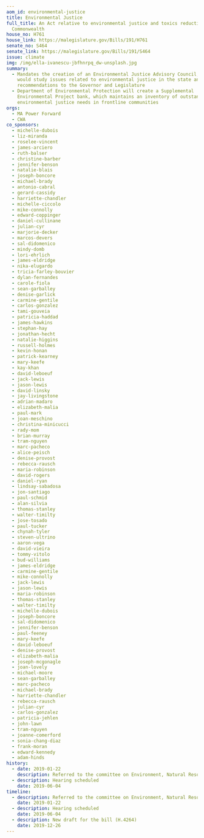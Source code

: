 ```yaml
---
aom_id: environmental-justice
title: Environmental Justice
full_title: An Act relative to environmental justice and toxics reduction in the
  Commonwealth
house_no: H761
house_link: https://malegislature.gov/Bills/191/H761
senate_no: S464
senate_link: https://malegislature.gov/Bills/191/S464
issue: climate
img: /img/ella-ivanescu-jbfhnrpq_dw-unsplash.jpg
summary:
  - Mandates the creation of an Environmental Justice Advisory Council, which
    would study issues related to environmental justice in the state and provide
    recommendations to the Governor and Legislature
  - Department of Environmental Protection will create a Supplemental
    Environmental Project bank, which maintains an inventory of outstanding
    environmental justice needs in frontline communities
orgs:
  - MA Power Forward
  - CWA
co_sponsors:
  - michelle-dubois
  - liz-miranda
  - roselee-vincent
  - james-arciero
  - ruth-balser
  - christine-barber
  - jennifer-benson
  - natalie-blais
  - joseph-boncore
  - michael-brady
  - antonio-cabral
  - gerard-cassidy
  - harriette-chandler
  - michelle-ciccolo
  - mike-connolly
  - edward-coppinger
  - daniel-cullinane
  - julian-cyr
  - marjorie-decker
  - marcos-devers
  - sal-didomenico
  - mindy-domb
  - lori-ehrlich
  - james-eldridge
  - nika-elugardo
  - tricia-farley-bouvier
  - dylan-fernandes
  - carole-fiola
  - sean-garballey
  - denise-garlick
  - carmine-gentile
  - carlos-gonzalez
  - tami-gouveia
  - patricia-haddad
  - james-hawkins
  - stephan-hay
  - jonathan-hecht
  - natalie-higgins
  - russell-holmes
  - kevin-honan
  - patrick-kearney
  - mary-keefe
  - kay-khan
  - david-leboeuf
  - jack-lewis
  - jason-lewis
  - david-linsky
  - jay-livingstone
  - adrian-madaro
  - elizabeth-malia
  - paul-mark
  - joan-meschino
  - christina-minicucci
  - rady-mom
  - brian-murray
  - tram-nguyen
  - marc-pacheco
  - alice-peisch
  - denise-provost
  - rebecca-rausch
  - maria-robinson
  - david-rogers
  - daniel-ryan
  - lindsay-sabadosa
  - jon-santiago
  - paul-schmid
  - alan-silvia
  - thomas-stanley
  - walter-timilty
  - jose-tosado
  - paul-tucker
  - chynah-tyler
  - steven-ultrino
  - aaron-vega
  - david-vieira
  - tommy-vitolo
  - bud-williams
  - james-eldridge
  - carmine-gentile
  - mike-connolly
  - jack-lewis
  - jason-lewis
  - maria-robinson
  - thomas-stanley
  - walter-timilty
  - michelle-dubois
  - joseph-boncore
  - sal-didomenico
  - jennifer-benson
  - paul-feeney
  - mary-keefe
  - david-leboeuf
  - denise-provost
  - elizabeth-malia
  - joseph-mcgonagle
  - joan-lovely
  - michael-moore
  - sean-garballey
  - marc-pacheco
  - michael-brady
  - harriette-chandler
  - rebecca-rausch
  - julian-cyr
  - carlos-gonzalez
  - patricia-jehlen
  - john-lawn
  - tram-nguyen
  - joanne-comerford
  - sonia-chang-diaz
  - frank-moran
  - edward-kennedy
  - adam-hinds
history:
  - date: 2019-01-22
    description: Referred to the committee on Environment, Natural Resources and Agriculture
  - description: Hearing scheduled
    date: 2019-06-04
timeline:
  - description: Referred to the committee on Environment, Natural Resources and Agriculture
    date: 2019-01-22
  - description: Hearing scheduled
    date: 2019-06-04
  - description: New draft for the bill (H.4264)
    date: 2019-12-26
---
```

